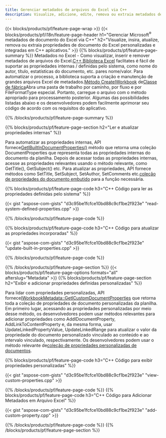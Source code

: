 ```yaml
---
title: Gerenciar metadados de arquivos do Excel via C++
description: Visualize, adicione, edite, remova ou extraia metadados de arquivos do Excel usando a biblioteca C++
---
```

{{< blocks/products/pf/feature-page-wrap >}}
{{< blocks/products/pf/i18n/feature-page-header h1="Gerenciar Microsoft<sup>&reg;</sup> metadados de documento do Excel via C++" h2="Visualize, insira, atualize, remova ou extraia propriedades de documento do Excel personalizadas e integradas em C++ aplicativos." >}}
{{% blocks/products/pf/feature-page-summary %}}
 Metadados no Excel - Como visualizar, inserir e remover metadados de arquivos do Excel.[C++ Biblioteca Excel](/cells/pt/cpp/) faclitates é fácil de suportar as propriedades internas / definidas pelo sistema, como nome do autor, título, estatísticas do documento, etc. pares nome/valor. Para automatizar o processo, a biblioteca suporta a criação e manutenção de grandes arquivos Excel de metadados.[Método CreateIWorkbook](https://reference.aspose.com/cells/cpp/class/aspose.cells.factory#a93f7282b976d2a001d44198dedaceee8) de[Classe de fábrica](https://reference.aspose.com/cells/cpp/class/aspose.cells.factory)Abra uma pasta de trabalho por caminho, por fluxo e por FileFormatType especial. Portanto, carregue o arquivo com o método apropriado para processamento posterior. Algumas das possibilidades listadas abaixo e os desenvolvedores podem facilmente aprimorar seu código de acordo com os requisitos do aplicativo.
 
{{% /blocks/products/pf/feature-page-summary %}}

{{% blocks/products/pf/feature-page-section h2="Ler e atualizar propriedades internas" %}}

 Para automatizar as propriedades internas, API fornece[GetIBuiltInDocumentProperties()](https://reference.aspose.com/cells/cpp/class/aspose.cells.metadata.i_workbook_metadata) método que retorna uma coleção DocumentProperties que representa todas as propriedades internas do documento da planilha. Depois de acessar todas as propriedades internas, acesse as propriedades relevantes usando o método relevante, como GetTitle(), GetSubject() etc. Para atualizar as propriedades, API fornece métodos como SetTitle, SetSubject, SetAuthor, SetComments etc.[coleção de propriedades do documento embutido](https://reference.aspose.com/cells/cpp/class/aspose.cells.properties.i_built_in_document_property_collection) para a função necessária.

{{% blocks/products/pf/feature-page-code h3="C++ Código para ler as propriedades definidas pelo sistema" %}}

{{< gist "aspose-com-gists" "d3c95be1fcfce10bd88c9cf1be2f923e" "read-system-defined-properties.cpp" >}}

{{% /blocks/products/pf/feature-page-code %}}

{{% blocks/products/pf/feature-page-code h3="C++ Código para atualizar as propriedades incorporadas" %}}

{{< gist "aspose-com-gists" "d3c95be1fcfce10bd88c9cf1be2f923e" "update-built-in-properties.cpp" >}}

{{% /blocks/products/pf/feature-page-code %}}


{{% /blocks/products/pf/feature-page-section %}}
{{< blocks/products/pf/feature-page-options formats="all" afterslug="Metadata" >}}
{{% blocks/products/pf/feature-page-section h2="Exibir e adicionar propriedades definidas personalizadas" %}}

Para lidar com propriedades personalizadas, API fornece[IWorkbookMetadata::GetICustomDocumentProperties](https://reference.aspose.com/cells/cpp/class/aspose.cells.metadata.i_workbook_metadata#a69f0226813ce18c03ebc13b8ca691e79) que retorna toda a coleção de propriedades de documento personalizadas da planilha. Em primeiro lugar, acessando as propriedades personalizadas por meio desse método, os desenvolvedores podem usar métodos relevantes para adicionar propriedades como AddIDocumentProperty, AddLinkToContentProperty e, da mesma forma, usar UpdateLinkedPropertyValue, UpdateLinkedRange para atualizar o valor da propriedade do documento personalizado vinculado ao conteúdo e ao intervalo vinculado, respectivamente. Os desenvolvedores podem usar o método relevante de[coleção de propriedades personalizadas de documentos](https://reference.aspose.com/cells/cpp/class/aspose.cells.properties.i_custom_document_property_collection).

{{% blocks/products/pf/feature-page-code h3="C++ Código para exibir propriedades personalizadas" %}}

{{< gist "aspose-com-gists" "d3c95be1fcfce10bd88c9cf1be2f923e" "view-custom-properties.cpp" >}}

{{% /blocks/products/pf/feature-page-code %}}
{{% blocks/products/pf/feature-page-code h3="C++ Código para Adicionar Metadados em Arquivo Excel" %}}

{{< gist "aspose-com-gists" "d3c95be1fcfce10bd88c9cf1be2f923e" "add-custom-property.cpp" >}}

{{% /blocks/products/pf/feature-page-code %}}
{{% /blocks/products/pf/feature-page-section %}}
